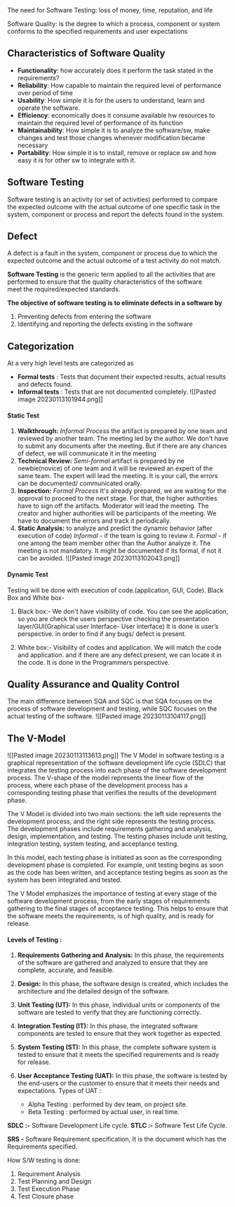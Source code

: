 
The need for Software Testing: loss of money, time, reputation, and life

Software Quality: is the degree to which a process, component or system conforms to the specified requirements and user expectations


## Characteristics of Software Quality

- **Functionality**: how accurately does it perform the task stated in the requirements?
- **Reliability**: How capable to maintain the required level of performance over period of time
- **Usability**: How simple it is for the users to understand, learn and operate the software.
- **Efficiency**: economically does it consume available hw resources to maintain the required level of performance of its function
- **Maintainability**:  How simple it is to analyze the software/sw, make changes and test those changes whenever modification became necessary
- **Portability**: How simple it is to install, remove or replace sw and how easy it is for other sw to integrate with it.


## Software Testing

Software testing is an activity (or set of activities) performed to compare the expected outcome with the actual outcome of one specific task in the system, component or process and report the defects found in the system.


## Defect
A defect is a fault in the system, component or process due to which the expected outcome and the actual outcome of a test activity do not match.  

**Software Testing** is the generic term applied to all the activities that are performed to ensure that the quality characteristics of the software meet the required/expected standards. 

**The objective of software testing is to eliminate defects in a software by**
1.  Preventing defects from entering the software
2.  Identifying and reporting the defects existing in the software


## Categorization
At a very high level tests are categorized as

-   **Formal tests** : Tests that document their expected results, actual results and defects found.
-   **Informal tests** : Tests that are not documented completely.
![[Pasted image 20230113101944.png]]

#### Static Test

1.  **Walkthrough:** *Informal Process* the artifact is prepared by one team and reviewed by another team. The meeting led by the author. We don't have to submit any documents after the meeting. But if there are any chances of defect, we will communicate it in the meeting
2.  **Technical Review:** *Semi-formal* artifact is prepared by ne newbie(novice) of one team and it will be reviewed an expert of the same team. The expert will lead the meeting. It is your call, the errors can be documented/ communicated orally.     
3.  **Inspection:** *Formal Process* It's already prepared, we are waiting for the approval to proceed to the next stage. For that, the higher authorities have to sign off the artifacts. Moderator will lead the meeting. The creator and higher authorities will be participants of the meeting. We have to document the errors and track it periodically.
4.  **Static Analysis:** to analyze and predict the dynamic behavior (after execution of code) *Informal* - if the team is going to review it. *Formal* - if one among the team member other than the Author analyze it. The meeting is not mandatory. It might be documented if its formal, if not it can be avoided.
![[Pasted image 20230113102043.png]]

#### Dynamic Test
Testing will be done with execution of code.(application, GUI, Code).
Black Box and White box-
1. Black box:-
 We don't have visibility of code. You can see the application, so you are check the users perspective checking the presentation layer/GUI(Graphical user Interface- User interface) It is done is user’s perspective. in order to find if any bugs/ defect is present.
   
2. White box:-
 Visibility of codes and application. We will match the code and application. and if there are any defect present, we can locate it in the code. It is done in the Programmers perspective.


## Quality Assurance and Quality Control

The main difference between SQA and SQC is that SQA focuses on the process of software development and testing, while SQC focuses on the actual testing of the software.
![[Pasted image 20230113104117.png]]


## The V-Model
![[Pasted image 20230113113613.png]]
The V Model in software testing is a graphical representation of the software development life cycle (SDLC) that integrates the testing process into each phase of the software development process. The V-shape of the model represents the linear flow of the process, where each phase of the development process has a corresponding testing phase that verifies the results of the development phase.

The V Model is divided into two main sections: the left side represents the development process, and the right side represents the testing process. The development phases include requirements gathering and analysis, design, implementation, and testing. The testing phases include unit testing, integration testing, system testing, and acceptance testing.

In this model, each testing phase is initiated as soon as the corresponding development phase is completed. For example, unit testing begins as soon as the code has been written, and acceptance testing begins as soon as the system has been integrated and tested.

The V Model emphasizes the importance of testing at every stage of the software development process, from the early stages of requirements gathering to the final stages of acceptance testing. This helps to ensure that the software meets the requirements, is of high quality, and is ready for release.

#### Levels of Testing :

1.  **Requirements Gathering and Analysis:** In this phase, the requirements of the software are gathered and analyzed to ensure that they are complete, accurate, and feasible.
    
2.  **Design:** In this phase, the software design is created, which includes the architecture and the detailed design of the software.
    
3.  **Unit Testing (UT):** In this phase, individual units or components of the software are tested to verify that they are functioning correctly.
    
4.  **Integration Testing (IT):** In this phase, the integrated software components are tested to ensure that they work together as expected.
    
5.  **System Testing (ST):** In this phase, the complete software system is tested to ensure that it meets the specified requirements and is ready for release.
    
6. **User Acceptance Testing (UAT):** In this phase, the software is tested by the end-users or the customer to ensure that it meets their needs and expectations.
	Types of UAT :
	- Alpha Testing : performed by dev team, on project site.
	- Beta Testing : performed by actual user, in real time.


**SDLC :-** Software Development Life cycle.
**STLC :-** Software Test Life Cycle.

**SRS -** Software  Requirement specification, It is the document which has the Requirements specified.

How S/W testing is done:
1. Requirement Analysis
2. Test Planning and Design
3. Test Execution Phase
4. Test Closure phase
